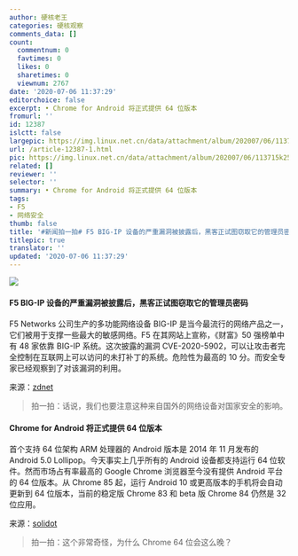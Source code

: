 ```yaml
---
author: 硬核老王
categories: 硬核观察
comments_data: []
count:
  commentnum: 0
  favtimes: 0
  likes: 0
  sharetimes: 0
  viewnum: 2767
date: '2020-07-06 11:37:29'
editorchoice: false
excerpt: • Chrome for Android 将正式提供 64 位版本
fromurl: ''
id: 12387
islctt: false
largepic: https://img.linux.net.cn/data/attachment/album/202007/06/113715k25k1xss6i6k1k11.jpg
url: /article-12387-1.html
pic: https://img.linux.net.cn/data/attachment/album/202007/06/113715k25k1xss6i6k1k11.jpg.thumb.jpg
related: []
reviewer: ''
selector: ''
summary: • Chrome for Android 将正式提供 64 位版本
tags:
- F5
- 网络安全
thumb: false
title: '#新闻拍一拍# F5 BIG-IP 设备的严重漏洞被披露后，黑客正试图窃取它的管理员密码'
titlepic: true
translator: ''
updated: '2020-07-06 11:37:29'
---
```


![](/data/attachment/album/202007/06/113715k25k1xss6i6k1k11.jpg)


#### F5 BIG-IP 设备的严重漏洞被披露后，黑客正试图窃取它的管理员密码


F5 Networks 公司生产的多功能网络设备 BIG-IP 是当今最流行的网络产品之一，它们被用于支撑一些最大的敏感网络。F5 在其网站上宣称，《财富》50 强榜单中有 48 家依靠 BIG-IP 系统。这次披露的漏洞 CVE-2020-5902，可以让攻击者完全控制在互联网上可以访问的未打补丁的系统。危险性为最高的 10 分。而安全专家已经观察到了对该漏洞的利用。


来源：[zdnet](https://www.zdnet.com/article/hackers-are-trying-to-steal-admin-passwords-from-f5-big-ip-devices/)



> 
> 拍一拍：话说，我们也要注意这种来自国外的网络设备对国家安全的影响。
> 
> 
> 


#### Chrome for Android 将正式提供 64 位版本


首个支持 64 位架构 ARM 处理器的 Android 版本是 2014 年 11 月发布的 Android 5.0 Lollipop。今天事实上几乎所有的 Android 设备都支持运行 64 位软件。然而市场占有率最高的 Google Chrome 浏览器至今没有提供 Android 平台的 64 位版本。从 Chrome 85 起，运行 Android 10 或更高版本的手机将会自动更新到 64 位版本，当前的稳定版 Chrome 83 和 beta 版 Chrome 84 仍然是 32 位应用。


来源：[solidot](https://www.solidot.org/story?sid=64855)



> 
> 拍一拍：这个非常奇怪，为什么 Chrome 64 位会这么晚？
> 
> 
>